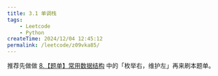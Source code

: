```yaml
---
title: 3.1 单调栈
tags:
    - Leetcode
    - Python
createTime: 2024/12/04 12:45:12
permalink: /leetcode/z09vka85/
---
```


推荐先做做 [8.【题单】常用数据结构](../8.common-data-structures/0.common-enumeration-techniques.md) 中的「枚举右，维护左」再来刷本题单。